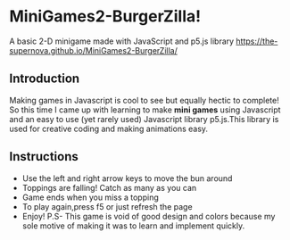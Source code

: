 # MiniGames2-BurgerZilla!
A basic 2-D minigame made with JavaScript and p5.js library
https://the-supernova.github.io/MiniGames2-BurgerZilla/
## Introduction
Making games in Javascript is cool to see but equally hectic to complete! So this time I came up with learning to make **mini games** using Javascript and an easy to use (yet rarely used) Javascript library p5.js.This library is used for creative coding and making animations easy.
## Instructions
* Use the left and right arrow keys to move the bun around
* Toppings are falling! Catch as many as you can
* Game ends when you miss a topping
* To play again,press f5 or just refresh the page
* Enjoy!
P.S- This game is void of good design and colors because my sole motive of making it was to learn and implement quickly.

